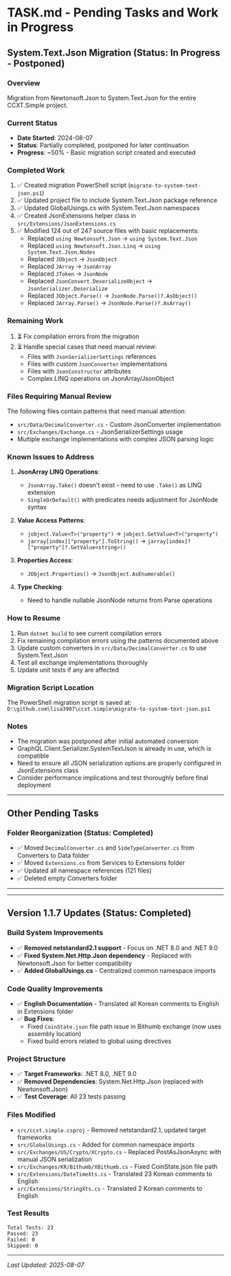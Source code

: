 # TASK.md - Pending Tasks and Work in Progress

## System.Text.Json Migration (Status: In Progress - Postponed)

### Overview
Migration from Newtonsoft.Json to System.Text.Json for the entire CCXT.Simple project.

### Current Status
- **Date Started**: 2024-08-07
- **Status**: Partially completed, postponed for later continuation
- **Progress**: ~50% - Basic migration script created and executed

### Completed Work
1. ✅ Created migration PowerShell script (`migrate-to-system-text-json.ps1`)
2. ✅ Updated project file to include System.Text.Json package reference
3. ✅ Updated GlobalUsings.cs with System.Text.Json namespaces
4. ✅ Created JsonExtensions helper class in `src/Extensions/JsonExtensions.cs`
5. ✅ Modified 124 out of 247 source files with basic replacements:
   - Replaced `using Newtonsoft.Json` → `using System.Text.Json`
   - Replaced `using Newtonsoft.Json.Linq` → `using System.Text.Json.Nodes`
   - Replaced `JObject` → `JsonObject`
   - Replaced `JArray` → `JsonArray`
   - Replaced `JToken` → `JsonNode`
   - Replaced `JsonConvert.DeserializeObject` → `JsonSerializer.Deserialize`
   - Replaced `JObject.Parse()` → `JsonNode.Parse()?.AsObject()`
   - Replaced `JArray.Parse()` → `JsonNode.Parse()?.AsArray()`

### Remaining Work
1. ⏳ Fix compilation errors from the migration
2. ⏳ Handle special cases that need manual review:
   - Files with `JsonSerializerSettings` references
   - Files with custom `JsonConverter` implementations
   - Files with `JsonConstructor` attributes
   - Complex LINQ operations on JsonArray/JsonObject

### Files Requiring Manual Review
The following files contain patterns that need manual attention:
- `src/Data/DecimalConverter.cs` - Custom JsonConverter implementation
- `src/Exchanges/Exchange.cs` - JsonSerializerSettings usage
- Multiple exchange implementations with complex JSON parsing logic

### Known Issues to Address
1. **JsonArray LINQ Operations**: 
   - `JsonArray.Take()` doesn't exist - need to use `.Take()` as LINQ extension
   - `SingleOrDefault()` with predicates needs adjustment for JsonNode syntax

2. **Value Access Patterns**:
   - `jobject.Value<T>("property")` → `jobject.GetValue<T>("property")`
   - `jarray[index]["property"].ToString()` → `jarray[index]?["property"]?.GetValue<string>()`

3. **Properties Access**:
   - `JObject.Properties()` → `JsonObject.AsEnumerable()`

4. **Type Checking**:
   - Need to handle nullable JsonNode returns from Parse operations

### How to Resume
1. Run `dotnet build` to see current compilation errors
2. Fix remaining compilation errors using the patterns documented above
3. Update custom converters in `src/Data/DecimalConverter.cs` to use System.Text.Json
4. Test all exchange implementations thoroughly
5. Update unit tests if any are affected

### Migration Script Location
The PowerShell migration script is saved at: `D:\github.com\lisa3907\ccxt.simple\migrate-to-system-text-json.ps1`

### Notes
- The migration was postponed after initial automated conversion
- GraphQL.Client.Serializer.SystemTextJson is already in use, which is compatible
- Need to ensure all JSON serialization options are properly configured in JsonExtensions class
- Consider performance implications and test thoroughly before final deployment

---

## Other Pending Tasks

### Folder Reorganization (Status: Completed)
- ✅ Moved `DecimalConverter.cs` and `SideTypeConverter.cs` from Converters to Data folder
- ✅ Moved `Extensions.cs` from Services to Extensions folder
- ✅ Updated all namespace references (121 files)
- ✅ Deleted empty Converters folder

---

---

## Version 1.1.7 Updates (Status: Completed)

### Build System Improvements
- ✅ **Removed netstandard2.1 support** - Focus on .NET 8.0 and .NET 9.0
- ✅ **Fixed System.Net.Http.Json dependency** - Replaced with Newtonsoft.Json for better compatibility
- ✅ **Added GlobalUsings.cs** - Centralized common namespace imports

### Code Quality Improvements
- ✅ **English Documentation** - Translated all Korean comments to English in Extensions folder
- ✅ **Bug Fixes**:
  - Fixed `CoinState.json` file path issue in Bithumb exchange (now uses assembly location)
  - Fixed build errors related to global using directives

### Project Structure
- ✅ **Target Frameworks**: .NET 8.0, .NET 9.0
- ✅ **Removed Dependencies**: System.Net.Http.Json (replaced with Newtonsoft.Json)
- ✅ **Test Coverage**: All 23 tests passing

### Files Modified
- `src/ccxt.simple.csproj` - Removed netstandard2.1, updated target frameworks
- `src/GlobalUsings.cs` - Added for common namespace imports
- `src/Exchanges/US/Crypto/XCrypto.cs` - Replaced PostAsJsonAsync with manual JSON serialization
- `src/Exchanges/KR/Bithumb/XBithumb.cs` - Fixed CoinState.json file path
- `src/Extensions/DateTimeXts.cs` - Translated 23 Korean comments to English
- `src/Extensions/StringXts.cs` - Translated 2 Korean comments to English

### Test Results
```
Total Tests: 23
Passed: 23
Failed: 0
Skipped: 0
```

---

*Last Updated: 2025-08-07*